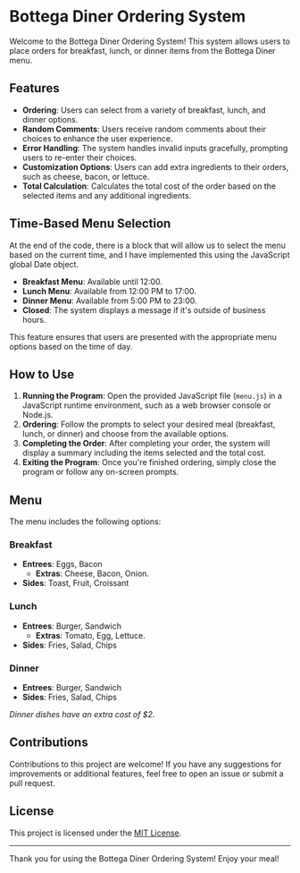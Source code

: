# Bottega Diner Ordering System

Welcome to the Bottega Diner Ordering System! This system allows users to place orders for breakfast, lunch, or dinner items from the Bottega Diner menu.

## Features

- **Ordering**: Users can select from a variety of breakfast, lunch, and dinner options.
- **Random Comments**: Users receive random comments about their choices to enhance the user experience.
- **Error Handling**: The system handles invalid inputs gracefully, prompting users to re-enter their choices.
- **Customization Options**: Users can add extra ingredients to their orders, such as cheese, bacon, or lettuce.
- **Total Calculation**: Calculates the total cost of the order based on the selected items and any additional ingredients.

## Time-Based Menu Selection

At the end of the code, there is a block that will allow us to select the menu based on the current time, and I have implemented this using the JavaScript global Date object.

- **Breakfast Menu**: Available until 12:00.
- **Lunch Menu**: Available from 12:00 PM to 17:00.
- **Dinner Menu**: Available from 5:00 PM to 23:00.
- **Closed**: The system displays a message if it's outside of business hours.

This feature ensures that users are presented with the appropriate menu options based on the time of day.

## How to Use

1. **Running the Program**: Open the provided JavaScript file (`menu.js`) in a JavaScript runtime environment, such as a web browser console or Node.js.
2. **Ordering**: Follow the prompts to select your desired meal (breakfast, lunch, or dinner) and choose from the available options.
3. **Completing the Order**: After completing your order, the system will display a summary including the items selected and the total cost.
4. **Exiting the Program**: Once you're finished ordering, simply close the program or follow any on-screen prompts.

## Menu

The menu includes the following options:

### Breakfast

-  **Entrees**: Eggs, Bacon
	- **Extras**: Cheese, Bacon, Onion.
-  **Sides**: Toast, Fruit, Croissant

### Lunch 
- **Entrees**: Burger, Sandwich
    - **Extras**: Tomato, Egg, Lettuce.
- **Sides**: Fries, Salad, Chips

### Dinner
- **Entrees**: Burger, Sandwich
- **Sides**: Fries, Salad, Chips

*Dinner dishes have an extra cost of $2.*

## Contributions

Contributions to this project are welcome! If you have any suggestions for improvements or additional features, feel free to open an issue or submit a pull request.

## License

This project is licensed under the [MIT License](LICENSE).

---

Thank you for using the Bottega Diner Ordering System! Enjoy your meal!

